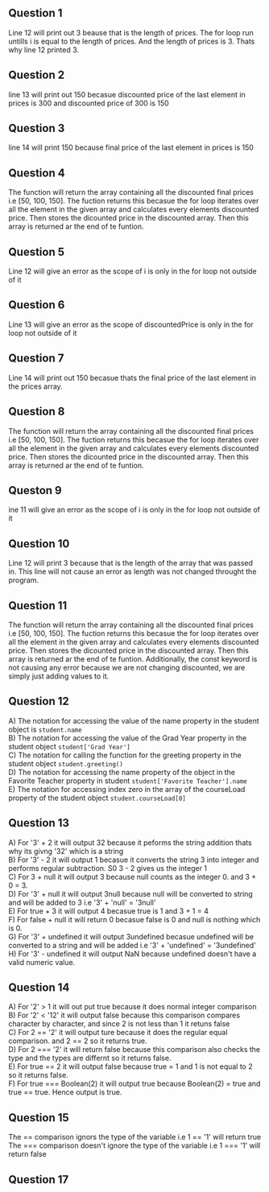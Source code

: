 ## Question 1 ##  
Line 12 will print out 3 beause that is the length of prices. The for loop run untills i is equal to the length of prices. And the length of prices is 3. Thats why line 12 printed 3.  
## Question 2 ##  
line 13 will print out 150 becasue discounted price of the last element in prices is 300 and discounted price of 300 is 150  
## Question 3 ##  
line 14 will print 150 because final price of the last element in prices is 150  
## Question 4 ##  
The function will return the array containing all the discounted final prices i.e [50, 100, 150]. The fuction returns this becasue the for loop iterates over all the element in the given array and calculates every elements discounted price. Then stores the dicounted price in the discounted array. Then this array is returned ar the end of te funtion.   
## Question 5 ##  
Line 12 will give an error as the scope of i is only in the for loop not outside of it  
## Question 6 ##  
Line 13 will give an error as the scope of discountedPrice is only in the for loop not outside of it  
## Question 7 ##  
Line 14 will print out 150 becasue thats the final price of the last element in the prices array.  
## Question 8 ##  
The function will return the array containing all the discounted final prices i.e [50, 100, 150]. The fuction returns this becasue the for loop iterates over all the element in the given array and calculates every elements discounted price. Then stores the dicounted price in the discounted array. Then this array is returned ar the end of te funtion.  
## Queston 9 ##  
ine 11 will give an error as the scope of i is only in the for loop not outside of it  
## Question 10 ##  
Line 12 will print 3 because that is the length of the array that was passed in. This line will not cause an error as length was not changed throught the program.  
## Question 11 ##  
The function will return the array containing all the discounted final prices i.e [50, 100, 150]. The fuction returns this becasue the for loop iterates over all the element in the given array and calculates every elements discounted price. Then stores the dicounted price in the discounted array. Then this array is returned ar the end of te funtion. Additionally, the const keyword is not causing any error because we are not changing discounted, we are simply just adding values to it.  
## Question 12 ##  
A) The notation for accessing the value of the name property in the student object is ``` student.name ```  
B) The notation for accessing the value of the Grad Year property in the student object ``` student['Grad Year'] ```  
C) The notation for calling the function for the greeting property in the student object ``` student.greeting() ```  
D) The notation for accessing the name property of the object in the Favorite Teacher property in student ``` student['Favorite Teacher'].name ```  
E) The notation for accessing index zero in the array of the courseLoad property of the student object ``` student.courseLoad[0] ```  
## Question 13 ##  
A) For '3' + 2 it will output 32 because it peforms the string addition thats why its givng '32' which is a string  
B) For '3' - 2 it will output 1 becasue it converts the string 3 into integer and performs regular subtraction. S0 3 - 2 gives us the integer 1  
C) For 3 + null it will output 3 because null counts as the integer 0. and 3 + 0 = 3.  
D) For '3' + null it will output 3null because null will be converted to string and will be added to 3 i.e '3' + 'null' = '3null'  
E) For true + 3 it will output 4 becasue true is 1 and 3 + 1 = 4  
F) For false + null it will return 0 becasue false is 0 and null is nothing which is 0.  
G) For '3' + undefined it will output 3undefined becasue undefined will be converted to a string and will be added i.e '3' + 'undefined' = '3undefined'  
H) For '3' - undefined it will output NaN because undefined doesn't have a valid numeric value.  
## Question 14 ##  
A) For '2' > 1 it will out put true because it does normal integer comparison  
B) For '2' < '12' it will output false because this comparison compares character by character, and since 2 is not less than 1 it retuns false  
C) For 2 == '2' it will output ture because it does the regular equal comparison. and 2 == 2 so it returns true.  
D) For 2 === '2' it will return false because this comparison also checks the type and the types are differnt so it returns false.  
E) For true == 2 it will output false because true = 1 and 1 is not equal to 2 so it returns false.  
F) For true === Boolean(2) it will output true because Boolean(2) = true and true == true. Hence output is true.  
## Question 15 ##  
The == comparison ignors the type of the variable i.e 1 == '1' will return true  
The === comparison doesn't ignore the type of the variable i.e 1 === '1' will return false  
## Question 17 ##  
